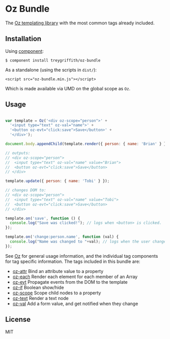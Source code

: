 Oz Bundle
=========

The [Oz templating library](http://github.com/treygriffith/oz) with the most common tags already included.

Installation
------------

Using [component](http://github.com/component):

    $ component install treygriffith/oz-bundle

As a standalone (using the scripts in `dist/`):

    <script src="oz-bundle.min.js"></script>

Which is made available via UMD on the global scope as `Oz`.

Usage
-----

```javascript

var template = Oz('<div oz-scope="person">' +
  '<input type="text" oz-val="name">' +
  '<button oz-evt="click:save">Save</button>' +
  '</div>');

document.body.appendChild(template.render({ person: { name: 'Brian' } });

// outputs:
// <div oz-scope="person">
//  <input type="text" oz-val="name" value="Brian">
//  <button oz-evt="click:save">Save</button>
// </div>

template.update({ person: { name: 'Tobi' } });

// changes DOM to:
// <div oz-scope="person">
//  <input type="text" oz-val="name" value="Tobi">
//  <button oz-evt="click:save">Save</button>
// </div>

template.on('save', function () {
  console.log("Save was clicked!"); // logs when <button> is clicked.
});

template.on('change:person.name', function (val) {
  console.log("Name was changed to "+val); // logs when the user changes the <input>
});
```

See [Oz](http://github.com/treygriffith/oz) for general usage information, and the individual tag components for tag specific information. The tags included in this bundle are:

* [oz-attr](http://github.com/treygriffith/oz-attr) Bind an attribute value to a property
* [oz-each](http://github.com/treygriffith/oz-each) Render each element for each member of an Array
* [oz-evt](http://github.com/treygriffith/oz-evt) Propagate events from the DOM to the template
* [oz-if](http://github.com/treygriffith/oz-if) Boolean show/hide
* [oz-scope](http://github.com/treygriffith/oz-scope) Scope child nodes to a property
* [oz-text](http://github.com/treygriffith/oz-text) Render a text node
* [oz-val](http://github.com/treygriffith/oz-val) Add a form value, and get notified when they change


License
-------
MIT
